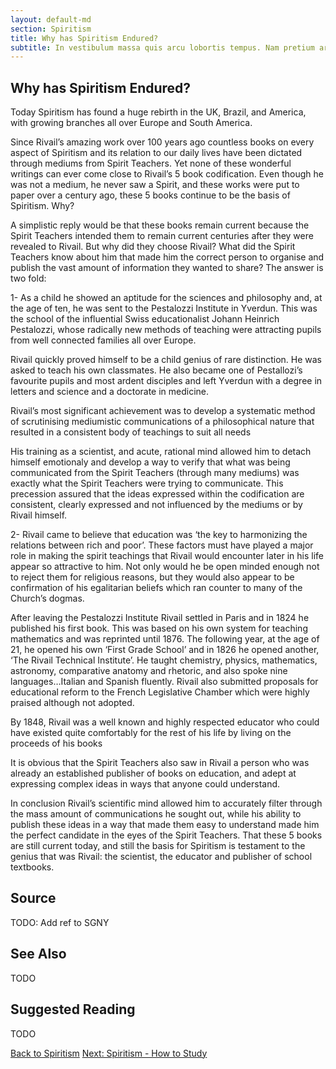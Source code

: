 ```yaml
---
layout: default-md
section: Spiritism
title: Why has Spiritism Endured?
subtitle: In vestibulum massa quis arcu lobortis tempus. Nam pretium arcu in odio vulputate luctus.
---
```


## Why has Spiritism Endured?

Today Spiritism has found a huge rebirth in the UK, Brazil, and America, with growing branches all over Europe and South America.

Since Rivail’s amazing work over 100 years ago countless books on every aspect of Spiritism and its relation to our daily lives have been dictated through mediums from Spirit Teachers. Yet none of these wonderful writings can ever come close to Rivail’s 5 book codification. Even though he was not a medium, he never saw a Spirit, and these works were put to paper over a century ago, these 5 books continue to be the basis of Spiritism. Why?

A simplistic reply would be that these books remain current because the Spirit Teachers intended them to remain current centuries after they were revealed to Rivail. But why did they choose Rivail? What did the Spirit Teachers know about him that made him the correct person to organise and publish the vast amount of information they wanted to share? The answer is two fold:

1- As a child he showed an aptitude for the sciences and philosophy and, at the age of ten, he was sent to the Pestalozzi Institute in Yverdun. This was the school of the influential Swiss educationalist Johann Heinrich Pestalozzi, whose radically new methods of teaching were attracting pupils from well connected families all over Europe.

Rivail quickly proved himself to be a child genius of rare distinction. He was asked to teach his own classmates. He also became one of Pestallozi’s favourite pupils and most ardent disciples and left Yverdun with a degree in letters and science and a doctorate in medicine.

Rivail’s most significant achievement was to develop a systematic method of scrutinising mediumistic communications of a philosophical nature that resulted in a consistent body of teachings to suit all needs

His training as a scientist, and acute, rational mind allowed him to detach himself emotionaly and develop a way to verify that what was being communicated from the Spirit Teachers (through many mediums) was exactly what the Spirit Teachers were trying to communicate. This precession assured that the ideas expressed within the codification are consistent, clearly expressed and not influenced by the mediums or by Rivail himself.

2- Rivail came to believe that education was ‘the key to harmonizing the relations between rich and poor’. These factors must have played a major role in making the spirit teachings that Rivail would encounter later in his life appear so attractive to him. Not only would he be open minded enough not to reject them for religious reasons, but they would also appear to be confirmation of his egalitarian beliefs which ran counter to many of the Church’s dogmas.

After leaving the Pestalozzi Institute Rivail settled in Paris and in 1824 he published his first book. This was based on his own system for teaching mathematics and was reprinted until 1876. The following year, at the age of 21, he opened his own ‘First Grade School’ and in 1826 he opened another, ‘The Rivail Technical Institute’. He taught chemistry, physics, mathematics, astronomy, comparative anatomy and rhetoric, and also spoke nine languages…Italian and Spanish fluently. Rivail also submitted proposals for educational reform to the French Legislative Chamber which were highly praised although not adopted.

By 1848, Rivail was a well known and highly respected educator who could have existed quite comfortably for the rest of his life by living on the proceeds of his books

It is obvious that the Spirit Teachers also saw in Rivail a person who was already an established publisher of books on education, and adept at expressing complex ideas in ways that anyone could understand.

In conclusion Rivail’s scientific mind allowed him to accurately filter through the mass amount of communications he sought out, while his ability to publish these ideas in a way that made them easy to understand made him the perfect candidate in the eyes of the Spirit Teachers. That these 5 books are still current today, and still the basis for Spiritism is testament to the genius that was Rivail: the scientist, the educator and publisher of school textbooks.


## Source
TODO: Add ref to SGNY


## See Also
TODO


## Suggested Reading
TODO


<a href="/spiritism" class="button">Back to Spiritism</a>
<a href="/spiritism/how-to-study" class="button">Next: Spiritism - How to Study</a>
